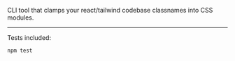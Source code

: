 CLI tool that clamps your react/tailwind codebase classnames into CSS modules.

---

Tests included:
```bash
npm test
```
